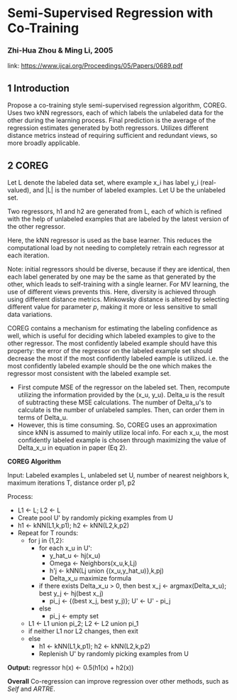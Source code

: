 # Semi-Supervised Regression with Co-Training
### Zhi-Hua Zhou & Ming Li, 2005
link: https://www.ijcai.org/Proceedings/05/Papers/0689.pdf

## 1 Introduction
Propose a co-training style semi-supervised regression algorithm, COREG. Uses two kNN regressors, each of which labels the unlabeled data for the other during the learning process. Final prediction is the average of the regression estimates generated by both regressors. Utilizes different distance metrics instead of requiring sufficient and redundant views, so more broadly applicable. 

## 2 COREG
Let L denote the labeled data set, where example x_i has label y_i (real-valued), and |L| is the number of labeled examples. Let U be the unlabeled set.

Two regressors, h1 and h2 are generated from L, each of which is refined with the help of unlabeled examples that are labeled by the latest version of the other regressor. 

Here, the kNN regressor is used as the base learner. This reduces the computational load by not needing to completely retrain each regressor at each iteration. 

Note: initial regressors should be diverse, because if they are identical, then each label generated by one may be the same as that generated by the other, which leads to self-training with a single learner. For MV learning, the use of different views prevents this. Here, diversity is achieved through using different distance metrics. Minkowsky distance is altered by selecting different value for parameter *p*, making it more or less sensitive to small data variations.

COREG contains a mechanism for estimating the labeling confidence as well, which is useful for deciding which labeled examples to give to the other regressor. The most confidently labeled example should have this property: the error of the regressor on the labeled example set should decrease the most if the most confidently labeled eample is utilized. i.e. the most confidently labeled example should be the one which makes the regressor most consistent with the labeled example set.
- First compute MSE of the regressor on the labeled set. Then, recompute utilizing the information provided by the (x_u, y_u). Delta_u is the result of subtracting these MSE calculations. The number of Delta_u's to calculate is the number of unlabeled samples. Then, can order them in terms of Delta_u.
- However, this is time consuming. So, COREG uses an approximation since kNN is assumed to mainly utilize local info. For each x_u, the most confidently labeled example is chosen through maximizing the value of Delta_x_u in equation in paper (Eq 2).

**COREG Algorithm**

Input: Labeled examples L, unlabeled set U, number of nearest neighbors k, maximum iterations T, distance order p1, p2

Process:
- L1 <- L; L2 <- L
- Create pool U' by randomly picking examples from U
- h1 <- kNN(L1,k,p1); h2 <- kNN(L2,k,p2)
- Repeat for T rounds:
	* for j in {1,2}:
		* for each x_u in U':
			* y_hat_u <- hj(x_u)
			* Omega <- Neighbors(x_u,k,Lj)
			* h'j <- kNN(Lj union {(x_u,y_hat_u)},k,pj)
			* Delta_x_u maximize formula
		* if there exists Delta_x_u > 0, then best x_j <- argmax(Delta_x_u); best y_j <- hj(best x_j)
			* pi_j <- {(best x_j, best y_j)}; U' <- U' - pi_j
		* else 
			* pi_j <- empty set
	* L1 <- L1 union pi_2; L2 <- L2 union pi_1
	* if neither L1 nor L2 changes, then exit
	* else
		* h1 <- kNN(L1,k,p1); h2 <- kNN(L2,k,p2)
		* Replenish U' by randomly picking examples from U

**Output:** regressor h(x) <- 0.5(h1(x) + h2(x))

**Overall** Co-regression can improve regression over other methods, such as *Self* and *ARTRE*. 
